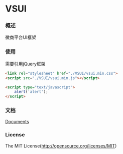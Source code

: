 VSUI
=====

### 概述

微商平台UI框架

### 使用

需要引用jQuery框架
```html
<link rel="stylesheet" href="./VSUI/vsui.min.css">
<script src="./VSUI/vsui.min.js"></script>

<script type="text/javascript">
    alert('alert');
</script>
```

### 文档

[Documents](docs/README.md)

### License
The MIT License(http://opensource.org/licenses/MIT)


